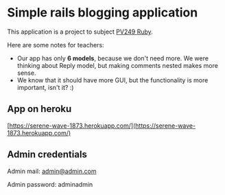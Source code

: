 # Simple rails blogging application 

This application is a project to subject [PV249 Ruby](https://is.muni.cz/predmet/fi/podzim2015PV249).

Here are some notes for teachers:

* Our app has only __6 models__, because we don't need more. We were thinking about Reply model, but making comments nested makes more sense.
* We know that it should have more GUI, but the functionality is more important, isn't it? :)

## App on heroku
[https://serene-wave-1873.herokuapp.com/](https://serene-wave-1873.herokuapp.com/)

## Admin credentials
Admin mail: admin@admin.com

Admin password: adminadmin

